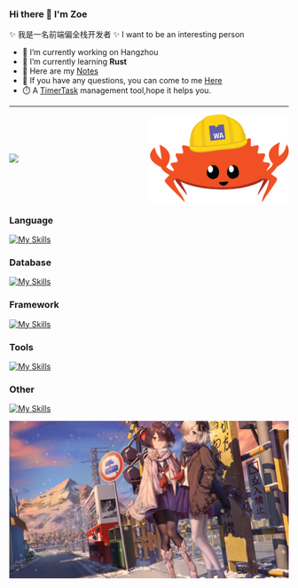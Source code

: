 ### Hi there 👋 I'm Zoe

✨ 我是一名前端偏全栈开发者
✨ I want to be an interesting person

- 🎄 I’m currently working on Hangzhou
- 🦀 I’m currently learning **Rust**
- 📒 Here are my [Notes](https://missgwen.github.io/MissGwen/)
- 💬 If you have any questions, you can come to me [Here](https://github.com/MissGwen/MissGwen/issues)
- ⏱️ A [TimerTask](https://www.npmjs.com/package/timertasks) management tool,hope it helps you.

<!-- ![NPM](https://img.shields.io/badge/NPM-%23CB3837.svg?style=for-the-badge&logo=npm&logoColor=white)
![PNPM](https://img.shields.io/badge/pnpm-%234a4a4a.svg?style=for-the-badge&logo=pnpm&logoColor=f69220)
![Docker](https://img.shields.io/badge/docker-%230db7ed.svg?style=for-the-badge&logo=docker&logoColor=white)
![Kubernetes](https://img.shields.io/badge/kubernetes-%23326ce5.svg?style=for-the-badge&logo=kubernetes&logoColor=white)
![Nginx](https://img.shields.io/badge/nginx-%23009639.svg?style=for-the-badge&logo=nginx&logoColor=white) -->

---

<div style="display: flex; justify-content: space-between; align-items: center;">
    <img align="right" src="https://github-readme-stats.vercel.app/api?username=MissGwen&show_icons=true&icon_color=0078e7&title_color=0078e7&include_all_commits=true"/>
    <img align="left" width="250" src="./image/rspress-icon.png"/>
</div>

### Language

[![My Skills](https://skillicons.dev/icons?i=js,ts,dart,rust,go,lua&theme=light)](https://skillicons.dev)

### Database

[![My Skills](https://skillicons.dev/icons?i=mysql,postgres,redis,mongodb&theme=light)](https://skillicons.dev)

### Framework

[![My Skills](https://skillicons.dev/icons?i=vue,react,nuxtjs,nextjs,nestjs,electron,tauri,flutter&theme=light)](https://skillicons.dev)

### Tools

[![My Skills](https://skillicons.dev/icons?i=webpack,vite,bun,deno,nodejs,pnpm,wasm,prisma)](https://skillicons.dev)

### Other

[![My Skills](https://skillicons.dev/icons?i=git,linux,docker,k8s,nginx&theme=light)](https://skillicons.dev)

[![Miss Gwen](./image/end.png "这是个图片")]()
